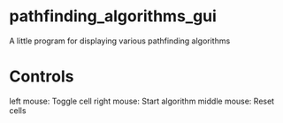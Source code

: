 # pathfinding_algorithms_gui
A little program for displaying various pathfinding algorithms

# Controls
left mouse: Toggle cell 
right mouse: Start algorithm 
middle mouse: Reset cells 
